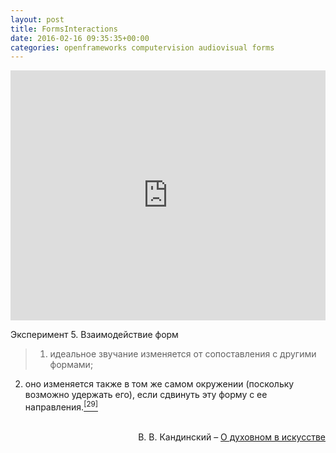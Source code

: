 ```yaml
---
layout: post
title: FormsInteractions
date: 2016-02-16 09:35:35+00:00
categories: openframeworks computervision audiovisual forms
---
```

<p><div class="video-responsive"><iframe class="data-fancybox"  width="100%" height="400" src="https://player.vimeo.com/video/155530776" frameborder="0" webkitallowfullscreen="webkitallowfullscreen" mozallowfullscreen="mozallowfullscreen" allowfullscreen="allowfullscreen"></iframe></div></p>
<p>Эксперимент 5. Взаимодействие форм</p>

> 1) идеальное звучание изменяется от сопоставления с другими формами;
2) оно изменяется также в том же самом окружении (поскольку возможно удержать его), если сдвинуть эту форму с ее направления.<a href="https://www.wassilykandinsky.ru/book-116-10-55.php#chapter" onmouseover="ShowBookNote('n_29')" onmouseout="HideBookNote('n_29')"><sup>[29]</sup></a>


<br />
<div align="right">В. В. Кандинский &ndash;&nbsp;<a href="https://www.wassilykandinsky.ru/book-116-10-55.php#chapter">О духовном в искусстве</a></div>
</div>